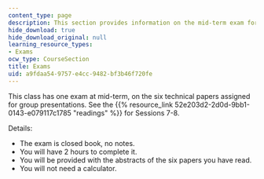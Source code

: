 ```yaml
---
content_type: page
description: This section provides information on the mid-term exam for the course.
hide_download: true
hide_download_original: null
learning_resource_types:
- Exams
ocw_type: CourseSection
title: Exams
uid: a9fdaa54-9757-e4cc-9482-bf3b46f720fe
---
```


This class has one exam at mid-term, on the six technical papers assigned for group presentations. See the {{% resource_link 52e203d2-2d0d-9bb1-0143-e079117c1785 "readings" %}} for Sessions 7-8.

Details:

*   The exam is closed book, no notes.
*   You will have 2 hours to complete it.
*   You will be provided with the abstracts of the six papers you have read.
*   You will not need a calculator.